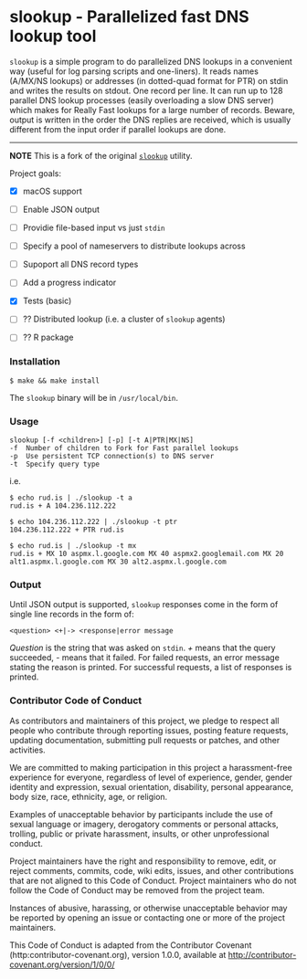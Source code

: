 # slookup - Parallelized fast DNS lookup tool

`slookup` is a simple program to do parallelized DNS lookups in a convenient way (useful for log parsing scripts and one-liners). It reads names (A/MX/NS lookups) or addresses (in dotted-quad format for PTR) on stdin and writes the results on stdout. One record per line. It can run up to 128 parallel DNS lookup processes (easily overloading a slow DNS server) which makes for Really Fast lookups for a large number of records. Beware, output is written in the order the DNS replies are received, which is usually different from the input order if parallel lookups are done.

--------

**NOTE** This is a fork of the original [`slookup`](http://he.fi/slookup/) utility. 

Project goals:

- [x] macOS support
- [ ] Enable JSON output
- [ ] Providie file-based input vs just `stdin`
- [ ] Specify a pool of nameservers to distribute lookups across
- [ ] Supoport all DNS record types
- [ ] Add a progress indicator
- [x] Tests (basic)
- [ ] ?? Distributed lookup (i.e. a cluster of `slookup` agents)
- [ ] ?? R package


### Installation

    $ make && make install

The `slookup` binary will be in `/usr/local/bin`.


### Usage

    slookup [-f <children>] [-p] [-t A|PTR|MX|NS]
    -f  Number of children to Fork for Fast parallel lookups
    -p  Use persistent TCP connection(s) to DNS server
    -t  Specify query type

i.e.

    $ echo rud.is | ./slookup -t a
    rud.is + A 104.236.112.222

    $ echo 104.236.112.222 | ./slookup -t ptr
    104.236.112.222 + PTR rud.is

    $ echo rud.is | ./slookup -t mx
    rud.is + MX 10 aspmx.l.google.com MX 40 aspmx2.googlemail.com MX 20 alt1.aspmx.l.google.com MX 30 alt2.aspmx.l.google.com


### Output

Until JSON output is supported, `slookup` responses come in the form of single line records in the form of:

    <question> <+|-> <response|error message

_Question_ is the string that was asked on `stdin`. _+_ means that the query succeeded, _-_ means that it failed. For failed requests, an error message stating the reason is printed. For successful requests, a list of responses is printed.


### Contributor Code of Conduct

As contributors and maintainers of this project, we pledge to respect all people who contribute through reporting issues, posting feature requests, updating documentation, submitting pull requests or patches, and other activities.

We are committed to making participation in this project a harassment-free experience for everyone, regardless of level of experience, gender, gender identity and expression, sexual orientation, disability, personal appearance, body size, race, ethnicity, age, or religion.

Examples of unacceptable behavior by participants include the use of sexual language or imagery, derogatory comments or personal attacks, trolling, public or private harassment, insults, or other unprofessional conduct.

Project maintainers have the right and responsibility to remove, edit, or reject comments, commits, code, wiki edits, issues, and other contributions that are not aligned to this Code of Conduct. Project maintainers who do not follow the Code of Conduct may be removed from the project team.

Instances of abusive, harassing, or otherwise unacceptable behavior may be reported by opening an issue or contacting one or more of the project maintainers.

This Code of Conduct is adapted from the Contributor Covenant (http:contributor-covenant.org), version 1.0.0, available at http://contributor-covenant.org/version/1/0/0/